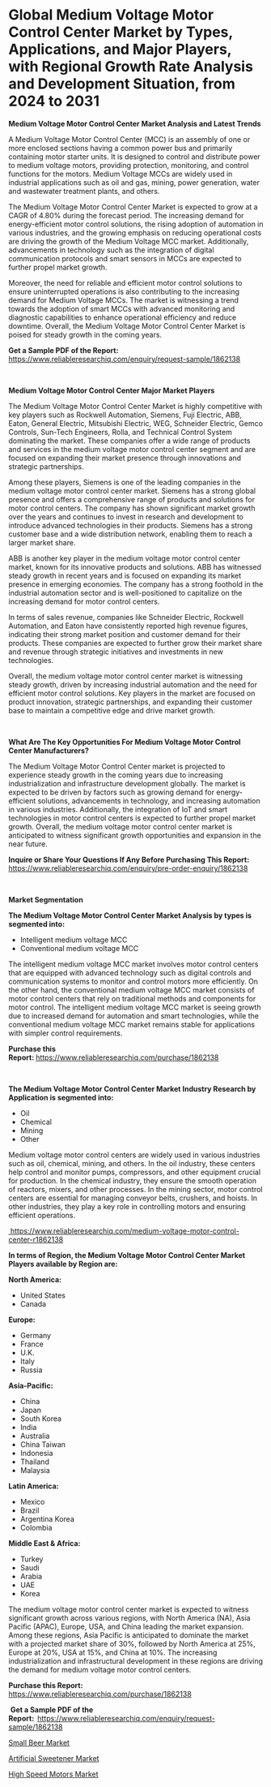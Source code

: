 <p><h1>Global Medium Voltage Motor Control Center Market by Types, Applications, and Major Players, with Regional Growth Rate Analysis and Development Situation, from 2024 to 2031</h1></p><p><strong>Medium Voltage Motor Control Center Market Analysis and Latest Trends</strong></p>
<p><p>A Medium Voltage Motor Control Center (MCC) is an assembly of one or more enclosed sections having a common power bus and primarily containing motor starter units. It is designed to control and distribute power to medium voltage motors, providing protection, monitoring, and control functions for the motors. Medium Voltage MCCs are widely used in industrial applications such as oil and gas, mining, power generation, water and wastewater treatment plants, and others.</p><p>The Medium Voltage Motor Control Center Market is expected to grow at a CAGR of 4.80% during the forecast period. The increasing demand for energy-efficient motor control solutions, the rising adoption of automation in various industries, and the growing emphasis on reducing operational costs are driving the growth of the Medium Voltage MCC market. Additionally, advancements in technology such as the integration of digital communication protocols and smart sensors in MCCs are expected to further propel market growth.</p><p>Moreover, the need for reliable and efficient motor control solutions to ensure uninterrupted operations is also contributing to the increasing demand for Medium Voltage MCCs. The market is witnessing a trend towards the adoption of smart MCCs with advanced monitoring and diagnostic capabilities to enhance operational efficiency and reduce downtime. Overall, the Medium Voltage Motor Control Center Market is poised for steady growth in the coming years.</p></p>
<p><strong>Get a Sample PDF of the Report:&nbsp;</strong> <a href="https://www.reliableresearchiq.com/enquiry/request-sample/1862138">https://www.reliableresearchiq.com/enquiry/request-sample/1862138</a></p>
<p>&nbsp;</p>
<p><strong>Medium Voltage Motor Control Center Major Market Players</strong></p>
<p><p>The Medium Voltage Motor Control Center Market is highly competitive with key players such as Rockwell Automation, Siemens, Fuji Electric, ABB, Eaton, General Electric, Mitsubishi Electric, WEG, Schneider Electric, Gemco Controls, Sun-Tech Engineers, Rolla, and Technical Control System dominating the market. These companies offer a wide range of products and services in the medium voltage motor control center segment and are focused on expanding their market presence through innovations and strategic partnerships.</p><p>Among these players, Siemens is one of the leading companies in the medium voltage motor control center market. Siemens has a strong global presence and offers a comprehensive range of products and solutions for motor control centers. The company has shown significant market growth over the years and continues to invest in research and development to introduce advanced technologies in their products. Siemens has a strong customer base and a wide distribution network, enabling them to reach a larger market share.</p><p>ABB is another key player in the medium voltage motor control center market, known for its innovative products and solutions. ABB has witnessed steady growth in recent years and is focused on expanding its market presence in emerging economies. The company has a strong foothold in the industrial automation sector and is well-positioned to capitalize on the increasing demand for motor control centers.</p><p>In terms of sales revenue, companies like Schneider Electric, Rockwell Automation, and Eaton have consistently reported high revenue figures, indicating their strong market position and customer demand for their products. These companies are expected to further grow their market share and revenue through strategic initiatives and investments in new technologies.</p><p>Overall, the medium voltage motor control center market is witnessing steady growth, driven by increasing industrial automation and the need for efficient motor control solutions. Key players in the market are focused on product innovation, strategic partnerships, and expanding their customer base to maintain a competitive edge and drive market growth.</p></p>
<p>&nbsp;</p>
<p><strong>What Are The Key Opportunities For Medium Voltage Motor Control Center Manufacturers?</strong></p>
<p><p>The Medium Voltage Motor Control Center market is projected to experience steady growth in the coming years due to increasing industrialization and infrastructure development globally. The market is expected to be driven by factors such as growing demand for energy-efficient solutions, advancements in technology, and increasing automation in various industries. Additionally, the integration of IoT and smart technologies in motor control centers is expected to further propel market growth. Overall, the medium voltage motor control center market is anticipated to witness significant growth opportunities and expansion in the near future.</p></p>
<p><strong>Inquire or Share Your Questions If Any Before Purchasing This Report:</strong> <a href="https://www.reliableresearchiq.com/enquiry/pre-order-enquiry/1862138">https://www.reliableresearchiq.com/enquiry/pre-order-enquiry/1862138</a></p>
<p>&nbsp;</p>
<p><strong>Market Segmentation</strong></p>
<p><strong>The Medium Voltage Motor Control Center Market Analysis by types is segmented into:</strong></p>
<p><ul><li>Intelligent medium voltage MCC</li><li>Conventional medium voltage MCC</li></ul></p>
<p><p>The intelligent medium voltage MCC market involves motor control centers that are equipped with advanced technology such as digital controls and communication systems to monitor and control motors more efficiently. On the other hand, the conventional medium voltage MCC market consists of motor control centers that rely on traditional methods and components for motor control. The intelligent medium voltage MCC market is seeing growth due to increased demand for automation and smart technologies, while the conventional medium voltage MCC market remains stable for applications with simpler control requirements.</p></p>
<p><strong>Purchase this Report:&nbsp;</strong><a href="https://www.reliableresearchiq.com/purchase/1862138">https://www.reliableresearchiq.com/purchase/1862138</a></p>
<p>&nbsp;</p>
<p><strong>The Medium Voltage Motor Control Center Market Industry Research by Application is segmented into:</strong></p>
<p><ul><li>Oil</li><li>Chemical</li><li>Mining</li><li>Other</li></ul></p>
<p><p>Medium voltage motor control centers are widely used in various industries such as oil, chemical, mining, and others. In the oil industry, these centers help control and monitor pumps, compressors, and other equipment crucial for production. In the chemical industry, they ensure the smooth operation of reactors, mixers, and other processes. In the mining sector, motor control centers are essential for managing conveyor belts, crushers, and hoists. In other industries, they play a key role in controlling motors and ensuring efficient operations.</p></p>
<p><a href="https://www.reliableresearchiq.com/medium-voltage-motor-control-center-r1862138">&nbsp;https://www.reliableresearchiq.com/medium-voltage-motor-control-center-r1862138</a></p>
<p><strong>In terms of Region, the Medium Voltage Motor Control Center Market Players available by Region are:</strong></p>
<p>
    <p> <strong> North America: </strong>
        <ul>
            <li>United States</li>
            <li>Canada</li>
        </ul>
        </p> 
    <p> <strong> Europe: </strong>
        <ul>
            <li>Germany</li>
            <li>France</li>
            <li>U.K.</li>
            <li>Italy</li>
            <li>Russia</li>
        </ul>
        </p> 
    <p> <strong> Asia-Pacific: </strong>
        <ul>
            <li>China</li>
            <li>Japan</li>
            <li>South Korea</li>
            <li>India</li>
            <li>Australia</li>
            <li>China Taiwan</li>
            <li>Indonesia</li>
            <li>Thailand</li>
            <li>Malaysia</li>
        </ul>
        </p> 
    <p> <strong> Latin America: </strong>
        <ul>
            <li>Mexico</li>
            <li>Brazil</li>
            <li>Argentina Korea</li>
            <li>Colombia</li>
        </ul>
        </p> 
    <p> <strong> Middle East & Africa: </strong>
        <ul>
            <li>Turkey</li>
            <li>Saudi</li>
            <li>Arabia</li>
            <li>UAE</li>
            <li>Korea</li>
        </ul>
    </p>
    </p>
<p><p>The medium voltage motor control center market is expected to witness significant growth across various regions, with North America (NA), Asia Pacific (APAC), Europe, USA, and China leading the market expansion. Among these regions, Asia Pacific is anticipated to dominate the market with a projected market share of 30%, followed by North America at 25%, Europe at 20%, USA at 15%, and China at 10%. The increasing industrialization and infrastructural development in these regions are driving the demand for medium voltage motor control centers.</p></p>
<p><strong>Purchase this Report: </strong><a href="https://www.reliableresearchiq.com/purchase/1862138">https://www.reliableresearchiq.com/purchase/1862138</a></p>
<p>&nbsp;<strong>Get a Sample PDF of the Report:&nbsp;&nbsp;</strong><a href="https://www.reliableresearchiq.com/enquiry/request-sample/1862138">https://www.reliableresearchiq.com/enquiry/request-sample/1862138</a></p>
<p><strong></strong></p>
<p><p><a href="https://medium.com/@samirmayert67/global-small-beer-market-opportunities-and-forecast-for-period-from-2024-to-2031-45af8cdc8f7b">Small Beer Market</a></p><p><a href="https://medium.com/@paullawrence644/artificial-sweetener-market-size-growth-and-industry-analysis-by-market-segmentation-and-regional-0affdcccb13f">Artificial Sweetener Market</a></p><p><a href="https://github.com/allanwarjri/Market-Research-Report-List-1/blob/main/high-speed-motors-market.md">High Speed Motors Market</a></p></p>